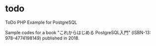 # todo
ToDo PHP Example for PostgreSQL

Sample codes for a book "これからはじめる PostgreSQL入門" (ISBN-13: 978-4774198149) published in 2018.

